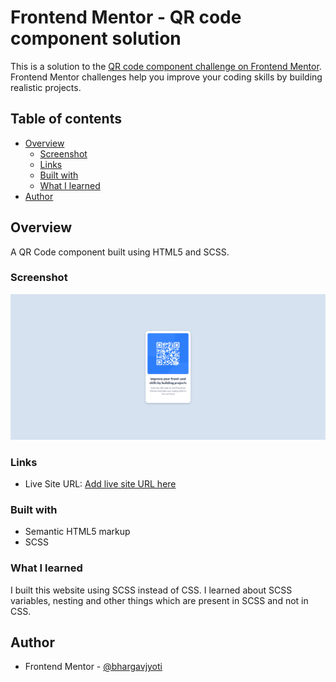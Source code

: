 # Frontend Mentor - QR code component solution

This is a solution to the [QR code component challenge on Frontend Mentor](https://www.frontendmentor.io/challenges/qr-code-component-iux_sIO_H). Frontend Mentor challenges help you improve your coding skills by building realistic projects. 

## Table of contents

- [Overview](#overview)
  - [Screenshot](#screenshot)
  - [Links](#links)
  - [Built with](#built-with)
  - [What I learned](#what-i-learned)
- [Author](#author)

## Overview

A QR Code component built using HTML5 and SCSS.

### Screenshot

![](./screenshot.png)

### Links

- Live Site URL: [Add live site URL here](https://github.com/bhargavjyoti/qr-code-component)

### Built with

- Semantic HTML5 markup
- SCSS

### What I learned

I built this website using SCSS instead of CSS. I learned about SCSS variables, nesting and other things which are 
present in SCSS and not in CSS.

## Author

- Frontend Mentor - [@bhargavjyoti](https://www.frontendmentor.io/profile/bhargavjyoti)
